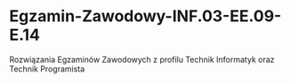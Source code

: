 # Egzamin-Zawodowy-INF.03-EE.09-E.14
Rozwiązania Egzaminów Zawodowych z profilu Technik Informatyk oraz Technik Programista
